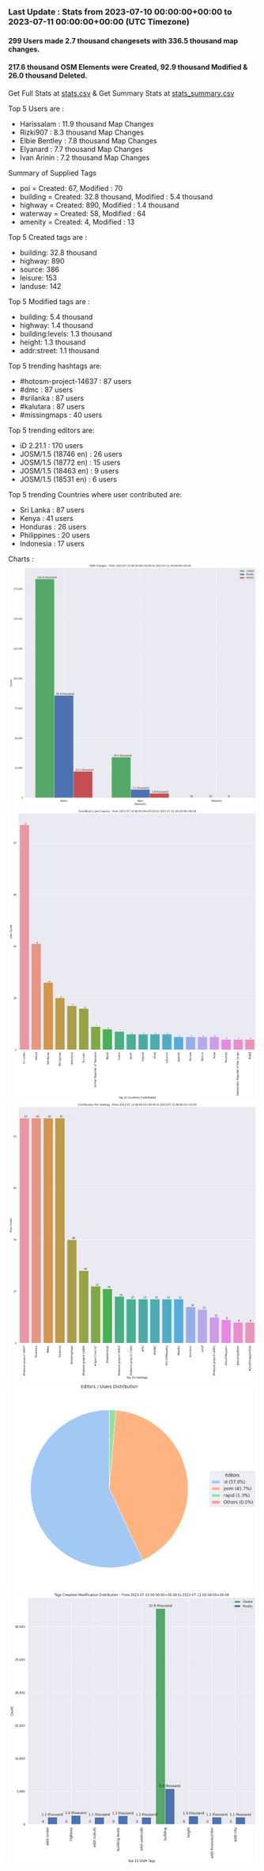 ### Last Update : Stats from 2023-07-10 00:00:00+00:00 to 2023-07-11 00:00:00+00:00 (UTC Timezone)

#### 299 Users made 2.7 thousand changesets with 336.5 thousand map changes.
#### 217.6 thousand OSM Elements were Created, 92.9 thousand Modified & 26.0 thousand Deleted.
Get Full Stats at [stats.csv](/stats/hotosm/Daily/stats.csv)
 & Get Summary Stats at [stats_summary.csv](/stats/hotosm/Daily/stats_summary.csv)

Top 5 Users are : 
- Harissalam : 11.9 thousand Map Changes
- Rizki907 : 8.3 thousand Map Changes
- Elbie Bentley : 7.8 thousand Map Changes
- Elyanard : 7.7 thousand Map Changes
- Ivan Arinin : 7.2 thousand Map Changes

Summary of Supplied Tags
- poi = Created: 67, Modified : 70
- building = Created: 32.8 thousand, Modified : 5.4 thousand
- highway = Created: 890, Modified : 1.4 thousand
- waterway = Created: 58, Modified : 64
- amenity = Created: 4, Modified : 13


Top 5 Created tags are :
- building: 32.8 thousand
- highway: 890
- source: 386
- leisure: 153
- landuse: 142


Top 5 Modified tags are :
- building: 5.4 thousand
- highway: 1.4 thousand
- building:levels: 1.3 thousand
- height: 1.3 thousand
- addr:street: 1.1 thousand


Top 5 trending hashtags are:
- #hotosm-project-14637 : 87 users
- #dmc : 87 users
- #srilanka : 87 users
- #kalutara : 87 users
- #missingmaps : 40 users


Top 5 trending editors are:
- iD 2.21.1 : 170 users
- JOSM/1.5 (18746 en) : 26 users
- JOSM/1.5 (18772 en) : 15 users
- JOSM/1.5 (18463 en) : 9 users
- JOSM/1.5 (18531 en) : 6 users


Top 5 trending Countries where user contributed are:
- Sri Lanka : 87 users
- Kenya : 41 users
- Honduras : 26 users
- Philippines : 20 users
- Indonesia : 17 users


 Charts : 
![Alt text](./stats_osm_changes.png) 
![Alt text](./stats_users_per_country.png) 
![Alt text](./stats_users_per_hashtag.png) 
![Alt text](./stats_editors_pie_chart.png) 
![Alt text](./stats_tags.png) 
